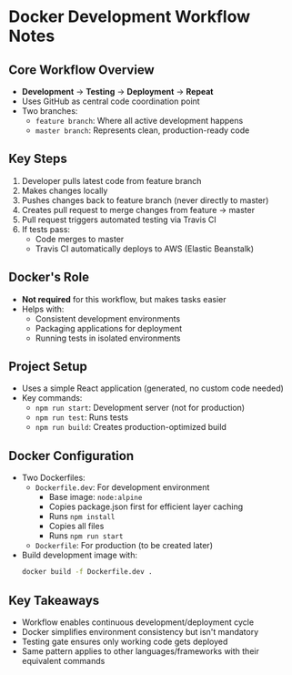 # Docker Development Workflow Notes

## Core Workflow Overview
- **Development** → **Testing** → **Deployment** → **Repeat**
- Uses GitHub as central code coordination point
- Two branches:
  - `feature branch`: Where all active development happens
  - `master branch`: Represents clean, production-ready code

## Key Steps
1. Developer pulls latest code from feature branch
2. Makes changes locally
3. Pushes changes back to feature branch (never directly to master)
4. Creates pull request to merge changes from feature → master
5. Pull request triggers automated testing via Travis CI
6. If tests pass:
   - Code merges to master
   - Travis CI automatically deploys to AWS (Elastic Beanstalk)

## Docker's Role
- **Not required** for this workflow, but makes tasks easier
- Helps with:
  - Consistent development environments
  - Packaging applications for deployment
  - Running tests in isolated environments

## Project Setup
- Uses a simple React application (generated, no custom code needed)
- Key commands:
  - `npm run start`: Development server (not for production)
  - `npm run test`: Runs tests
  - `npm run build`: Creates production-optimized build

## Docker Configuration
- Two Dockerfiles:
  - `Dockerfile.dev`: For development environment
    - Base image: `node:alpine`
    - Copies package.json first for efficient layer caching
    - Runs `npm install`
    - Copies all files
    - Runs `npm run start`
  - `Dockerfile`: For production (to be created later)
- Build development image with:
  ```bash
  docker build -f Dockerfile.dev .
  ```

## Key Takeaways
- Workflow enables continuous development/deployment cycle
- Docker simplifies environment consistency but isn't mandatory
- Testing gate ensures only working code gets deployed
- Same pattern applies to other languages/frameworks with their equivalent commands
